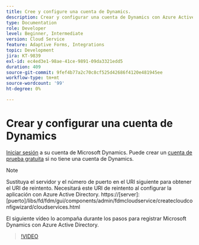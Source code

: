 ```yaml
---
title: Cree y configure una cuenta de Dynamics.
description: Crear y configurar una cuenta de Dynamics con Azure Active Directory
type: Documentation
role: Developer
level: Beginner, Intermediate
version: Cloud Service
feature: Adaptive Forms, Integrations
topic: Development
jira: KT-9839
exl-id: ec4ed3e1-98ae-41ce-9891-09da3321edd5
duration: 409
source-git-commit: 9fef4b77a2c70c8cf525d42686f4120e481945ee
workflow-type: tm+mt
source-wordcount: '99'
ht-degree: 0%

---
```


# Crear y configurar una cuenta de Dynamics

[Iniciar sesión](https://dynamics.microsoft.com/en-us/) a su cuenta de Microsoft Dynamics. Puede crear un [cuenta de prueba gratuita](https://dynamics.microsoft.com/en-us/dynamics-365-free-trial/) si no tiene una cuenta de Dynamics.

>[!NOTE]
>Sustituya el servidor y el número de puerto en el URI siguiente para obtener el URI de reintento. Necesitará este URI de reintento al configurar la aplicación con Azure Active Directory.
>https://[server]:[puerto]/libs/fd/fdm/gui/components/admin/fdmcloudservice/createcloudconfigwizard/cloudservices.html

El siguiente vídeo lo acompaña durante los pasos para registrar Microsoft Dynamics con Azure Active Directory.

>[!VIDEO](https://video.tv.adobe.com/v/340743?quality=12&learn=on)
